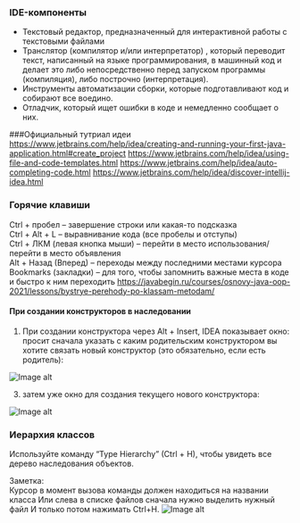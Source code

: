 ### IDE-компоненты
- Текстовый редактор, предназначенный для интерактивной работы с текстовыми файлами
- Транслятор (компилятор и/или интерпретатор) , который переводит текст, написанный на языке программирования, в машинный код и делает это либо непосредственно перед запуском программы (компиляция), либо построчно (интерпретация).
- Инструменты автоматизации сборки, которые подготавливают код и собирают все воедино.
- Отладчик, который ищет ошибки в коде и немедленно сообщает о них.

###Официальный тутриал идеи
https://www.jetbrains.com/help/idea/creating-and-running-your-first-java-application.html#create_project
https://www.jetbrains.com/help/idea/using-file-and-code-templates.html
https://www.jetbrains.com/help/idea/auto-completing-code.html
https://www.jetbrains.com/help/idea/discover-intellij-idea.html

### Горячие клавиши
Ctrl + пробел – завершение строки или какая-то подсказка <br> 
Ctrl + Alt + L – выравнивание кода (все пробелы и отступы)  <br>
Ctrl + ЛКМ (левая кнопка мыши) – перейти в место использования/перейти в место объявления  <br>
Alt + Назад (Вперед) – переходы между последними местами курсора  <br>
Bookmarks (закладки) – для того, чтобы запомнить важные места в коде и быстро к ним переходить
https://javabegin.ru/courses/osnovy-java-oop-2021/lessons/bystrye-perehody-po-klassam-metodam/  <br>


#### При создании конструкторов в наследовании
1) При создании конструктора через Alt + Insert, IDEA показывает окно: просит сначала указать с каким родительским конструктором вы хотите связать новый конструктор (это обязательно, если есть родитель):

![Image alt](/Users/diana.povarnitsina/Auto/java-theory/theory/img/idea1.png)

3) затем уже окно для создания текущего нового конструктора:

![Image alt](/Users/diana.povarnitsina/Auto/java-theory/theory/img/idea2.png)

### Иерархия классов

Используйте команду “Type Hierarchy” (Ctrl + H), чтобы увидеть все дерево наследования объектов.

Заметка: <br>
Курсор в момент вызова команды должен находиться на названии класса
Или слева в списке файлов сначала нужно выделить нужный файл
И только потом нажимать Ctrl+H.
![Image alt](/Users/diana.povarnitsina/Auto/java-theory/theory/img/idea3.png)


